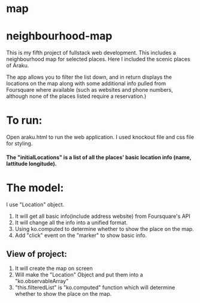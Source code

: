 # map
# neighbourhood-map

This is my fifth project of fullstack web development. This includes a neighbourhood map for selected places. 
Here I included the scenic places of Araku. 
 
The app allows you to filter the list down, and in return displays the locations on the map along with 
some additional info pulled from Foursquare where available (such as websites and phone numbers,
although none of the places listed require a reservation.)

# To run:
Open araku.html to run the web application.
I used knockout file and css file for styling.

#### The "initialLocations" is a list of all the places' basic location info (name, lattitude longitude).

# The model:
I use "Location" object.
1. It will get all basic info(include address website) from Foursquare's API
2. It will change all the info into a unified format.
3. Using ko.computed to determine whether to show the place on the map.
4. Add "click" event on the "marker" to show basic info.

## View of project:
1. It will create the map on screen
2. Will make the "Location" Object and put them into a "ko.observableArray"
3. "this.filteredList" is "ko.computed" function which will determine whether to show the place on the map.

